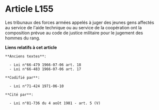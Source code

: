 # Article L155

Les tribunaux des forces armées appelés à juger des jeunes gens affectés au service de l'aide technique ou au service de la
coopération ont la composition prévue au code de justice militaire pour le jugement des hommes du rang.

**Liens relatifs à cet article**

	**Anciens textes**:

	  - Loi n°66-479 1966-07-06 art. 18
	  - Loi n°66-483 1966-07-06 art. 17

	**Codifié par**:

	  - Loi n°71-424 1971-06-10

	**Cité par**:

	  - Loi n°81-736 du 4 août 1981 - art. 5 (V)
